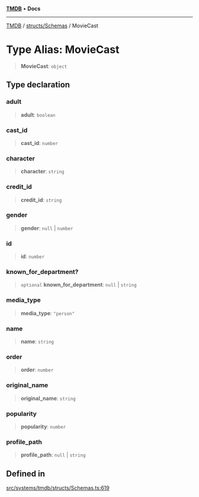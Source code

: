 [**TMDB**](../../../README.md) • **Docs**

***

[TMDB](../../../README.md) / [structs/Schemas](../README.md) / MovieCast

# Type Alias: MovieCast

> **MovieCast**: `object`

## Type declaration

### adult

> **adult**: `boolean`

### cast\_id

> **cast\_id**: `number`

### character

> **character**: `string`

### credit\_id

> **credit\_id**: `string`

### gender

> **gender**: `null` \| `number`

### id

> **id**: `number`

### known\_for\_department?

> `optional` **known\_for\_department**: `null` \| `string`

### media\_type

> **media\_type**: `"person"`

### name

> **name**: `string`

### order

> **order**: `number`

### original\_name

> **original\_name**: `string`

### popularity

> **popularity**: `number`

### profile\_path

> **profile\_path**: `null` \| `string`

## Defined in

[src/systems/tmdb/structs/Schemas.ts:619](https://github.com/Norviah/media-hub/blob/18a8c2edf600e1d27fc5173db1855dfb068c9a34/src/systems/tmdb/structs/Schemas.ts#L619)
